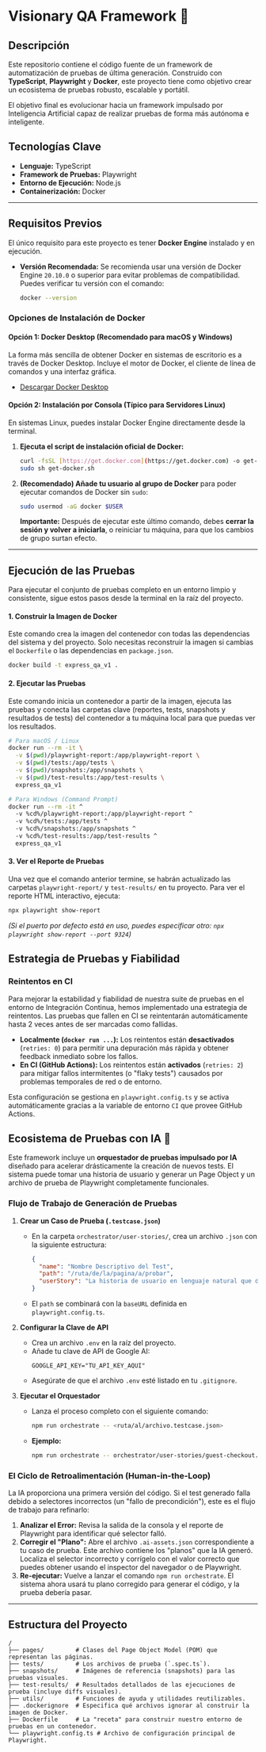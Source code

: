 # Visionary QA Framework 🚀

## Descripción

Este repositorio contiene el código fuente de un framework de automatización de pruebas de última generación. Construido con **TypeScript**, **Playwright** y **Docker**, este proyecto tiene como objetivo crear un ecosistema de pruebas robusto, escalable y portátil.

El objetivo final es evolucionar hacia un framework impulsado por Inteligencia Artificial capaz de realizar pruebas de forma más autónoma e inteligente.

## Tecnologías Clave

- **Lenguaje:** TypeScript
- **Framework de Pruebas:** Playwright
- **Entorno de Ejecución:** Node.js
- **Containerización:** Docker

---

## Requisitos Previos

El único requisito para este proyecto es tener **Docker Engine** instalado y en ejecución.

- **Versión Recomendada:** Se recomienda usar una versión de Docker Engine `20.10.0` o superior para evitar problemas de compatibilidad. Puedes verificar tu versión con el comando:
  ```bash
  docker --version
  ```

### Opciones de Instalación de Docker

#### Opción 1: Docker Desktop (Recomendado para macOS y Windows)

La forma más sencilla de obtener Docker en sistemas de escritorio es a través de Docker Desktop. Incluye el motor de Docker, el cliente de línea de comandos y una interfaz gráfica.

- [Descargar Docker Desktop](https://www.docker.com/products/docker-desktop/)

#### Opción 2: Instalación por Consola (Típico para Servidores Linux)

En sistemas Linux, puedes instalar Docker Engine directamente desde la terminal.

1.  **Ejecuta el script de instalación oficial de Docker:**
    ```bash
    curl -fsSL [https://get.docker.com](https://get.docker.com) -o get-docker.sh
    sudo sh get-docker.sh
    ```
2.  **(Recomendado) Añade tu usuario al grupo de Docker** para poder ejecutar comandos de Docker sin `sudo`:
    ```bash
    sudo usermod -aG docker $USER
    ```
    **Importante:** Después de ejecutar este último comando, debes **cerrar la sesión y volver a iniciarla**, o reiniciar tu máquina, para que los cambios de grupo surtan efecto.

---

## Ejecución de las Pruebas

Para ejecutar el conjunto de pruebas completo en un entorno limpio y consistente, sigue estos pasos desde la terminal en la raíz del proyecto.

#### 1. Construir la Imagen de Docker

Este comando crea la imagen del contenedor con todas las dependencias del sistema y del proyecto. Solo necesitas reconstruir la imagen si cambias el `Dockerfile` o las dependencias en `package.json`.

```bash
docker build -t express_qa_v1 .
```

#### 2. Ejecutar las Pruebas

Este comando inicia un contenedor a partir de la imagen, ejecuta las pruebas y conecta las carpetas clave (reportes, tests, snapshots y resultados de tests) del contenedor a tu máquina local para que puedas ver los resultados.

```bash
# Para macOS / Linux
docker run --rm -it \
  -v $(pwd)/playwright-report:/app/playwright-report \
  -v $(pwd)/tests:/app/tests \
  -v $(pwd)/snapshots:/app/snapshots \
  -v $(pwd)/test-results:/app/test-results \
  express_qa_v1

# Para Windows (Command Prompt)
docker run --rm -it ^
  -v %cd%/playwright-report:/app/playwright-report ^
  -v %cd%/tests:/app/tests ^
  -v %cd%/snapshots:/app/snapshots ^
  -v %cd%/test-results:/app/test-results ^
  express_qa_v1
```

#### 3. Ver el Reporte de Pruebas

Una vez que el comando anterior termine, se habrán actualizado las carpetas `playwright-report/` y `test-results/` en tu proyecto. Para ver el reporte HTML interactivo, ejecuta:

```bash
npx playwright show-report
```

_(Si el puerto por defecto está en uso, puedes especificar otro: `npx playwright show-report --port 9324`)_

## Estrategia de Pruebas y Fiabilidad

### Reintentos en CI

Para mejorar la estabilidad y fiabilidad de nuestra suite de pruebas en el entorno de Integración Continua, hemos implementado una estrategia de reintentos. Las pruebas que fallen en CI se reintentarán automáticamente hasta 2 veces antes de ser marcadas como fallidas.

- **Localmente (`docker run ...`):** Los reintentos están **desactivados** (`retries: 0`) para permitir una depuración más rápida y obtener feedback inmediato sobre los fallos.
- **En CI (GitHub Actions):** Los reintentos están **activados** (`retries: 2`) para mitigar fallos intermitentes (o "flaky tests") causados por problemas temporales de red o de entorno.

Esta configuración se gestiona en `playwright.config.ts` y se activa automáticamente gracias a la variable de entorno `CI` que provee GitHub Actions.

## Ecosistema de Pruebas con IA 🤖

Este framework incluye un **orquestador de pruebas impulsado por IA** diseñado para acelerar drásticamente la creación de nuevos tests. El sistema puede tomar una historia de usuario y generar un Page Object y un archivo de prueba de Playwright completamente funcionales.

### Flujo de Trabajo de Generación de Pruebas

1.  **Crear un Caso de Prueba (`.testcase.json`)**
    - En la carpeta `orchestrator/user-stories/`, crea un archivo `.json` con la siguiente estructura:
      ```json
      {
        "name": "Nombre Descriptivo del Test",
        "path": "/ruta/de/la/pagina/a/probar",
        "userStory": "La historia de usuario en lenguaje natural que describe el flujo a probar."
      }
      ```
    - El `path` se combinará con la `baseURL` definida en `playwright.config.ts`.

2.  **Configurar la Clave de API**
    - Crea un archivo `.env` en la raíz del proyecto.
    - Añade tu clave de API de Google AI:
      ```
      GOOGLE_API_KEY="TU_API_KEY_AQUI"
      ```
    - Asegúrate de que el archivo `.env` esté listado en tu `.gitignore`.

3.  **Ejecutar el Orquestador**
    - Lanza el proceso completo con el siguiente comando:
      ```bash
      npm run orchestrate -- <ruta/al/archivo.testcase.json>
      ```
    - **Ejemplo:**
      ```bash
      npm run orchestrate -- orchestrator/user-stories/guest-checkout.testcase.json
      ```

### El Ciclo de Retroalimentación (Human-in-the-Loop)

La IA proporciona una primera versión del código. Si el test generado falla debido a selectores incorrectos (un "fallo de precondición"), este es el flujo de trabajo para refinarlo:

1.  **Analizar el Error:** Revisa la salida de la consola y el reporte de Playwright para identificar qué selector falló.
2.  **Corregir el "Plano":** Abre el archivo `.ai-assets.json` correspondiente a tu caso de prueba. Este archivo contiene los "planos" que la IA generó. Localiza el selector incorrecto y corrígelo con el valor correcto que puedes obtener usando el inspector del navegador o de Playwright.
3.  **Re-ejecutar:** Vuelve a lanzar el comando `npm run orchestrate`. El sistema ahora usará tu plano corregido para generar el código, y la prueba debería pasar.

---

## Estructura del Proyecto

```
/
├── pages/         # Clases del Page Object Model (POM) que representan las páginas.
├── tests/         # Los archivos de prueba (`.spec.ts`).
├── snapshots/     # Imágenes de referencia (snapshots) para las pruebas visuales.
├── test-results/  # Resultados detallados de las ejecuciones de prueba (incluye diffs visuales).
├── utils/         # Funciones de ayuda y utilidades reutilizables.
├── .dockerignore  # Especifica qué archivos ignorar al construir la imagen de Docker.
├── Dockerfile     # La "receta" para construir nuestro entorno de pruebas en un contenedor.
└── playwright.config.ts # Archivo de configuración principal de Playwright.
```
